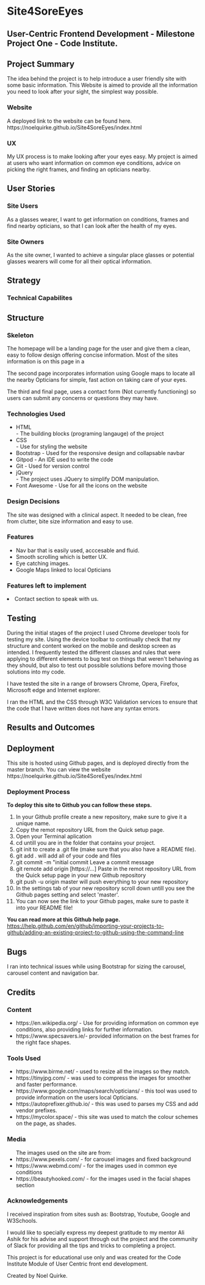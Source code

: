 <h1>Site4SoreEyes</h1>

<h2>User-Centric Frontend Development - Milestone Project One - Code Institute.</h2>

<h2>Project Summary</h2>
The idea behind the project is to help introduce a user friendly site with some basic information.
This Website is aimed to provide all the information you need to look after your sight, the simplest way possible.

<h3>Website</h3>
A deployed link to the website can be found here. <br />
https://noelquirke.github.io/Site4SoreEyes/index.html

<h3>UX</h3>
My UX process is to make looking after your eyes easy. My project is aimed at users who want information on common eye conditions, advice on picking the right frames, and finding an opticians nearby. 

<h2>User Stories</h2>
<h3>Site Users</h3>
As a glasses wearer, I want to get information on conditions, frames and find nearby opticians, so that I can look after the health of my eyes. 

<h3>Site Owners</h3>
As the site owner, I wanted to achieve a singular place glasses or potential glasses wearers will come for all their optical information. 

<h2>Strategy</h2> 
<h3>Technical Capabilites</h3>

<h2>Structure</h2>
<h3>Skeleton</h3>
<p>The homepage will be a landing page for the user and give them a clean, easy to follow design offering concise information. Most of the sites information is on this page in a </p>
<p>The second page incorporates information using Google maps to locate all the nearby Opticians for simple, fast action on taking care of your eyes.</p>
<p>The third and final page, uses a contact form (Not currently functioning) so users can submit any concerns or questions they may have.</p>
<h3>Technologies Used</h3>
<ul>
  <li>HTML</li> - The building blocks (programing langauge) of the project
  <li>CSS</li> - Use for styling the website
  <li>Bootstrap - Used for the responsive design and collapsable navbar</li>
  <li>Gitpod - An IDE used to write the code</li>
  <li>Git - Used for version control</li>
  <li>jQuery</li> - The project uses JQuery to simplify DOM manipulation.
  <li>Font Awesome - Use for all the icons on the website</li>
</ul>

<h3>Design Decisions</h3>
<p>The site was designed with a clinical aspect. It needed to be clean, free from clutter, bite size information and easy to use.</p> 
<h3>Features</h3>
<ul>
  <li>Nav bar that is easily used, acccesable and fluid.</li>
  <li>Smooth scrolling which is better UX.</li>
  <li>Eye catching images.</li>
  <li>Google Maps linked to local Opticians</li>
</ul>

<h3>Features left to implement</h3>
<li>Contact section to speak with us.</li>

<h2>Testing</h2>
<p>During the initial stages of the project I used Chrome developer tools for testing my site. Using the device toolbar to continually check that my structure and content worked on the mobile and desktop screen as intended. I frequently tested the different classes and rules that were applying to different elements to bug test on things that weren't behaving as they should, but also to test out possible solutions before moving those solutions into my code.</p>

<p>I have tested the site in a range of browsers Chrome, Opera, Firefox, Microsoft edge and Internet explorer.</p>

<p>I ran the HTML and the CSS through W3C Validation services to ensure that the code that I have written does not have any syntax errors.</p>

<h2>Results and Outcomes</h2>

<h2>Deployment</h2>
This site is hosted using Github pages, and is deployed directly from the master branch. You can view the website https://noelquirke.github.io/Site4SoreEyes/index.html

<h3>Deployment Process</h3>
<strong>To deploy this site to Github you can follow these steps.</strong>

1. In your Github profile create a new repository, make sure to give it a unique name.
2. Copy the remot repository URL from the Quick setup page.
3. Open your Terminal aplication
4. cd untill you are in the folder that contains your project.
5. git init to create a .git file (make sure that you also have a README file).
6. git add . will add all of your code and files
7. git commit -m "initial commit Leave a commit message
8. git remote add origin [https://...] Paste in the remot repository URL from the Quick setup page in your new Github repository
9. git push -u origin master will push everything to your new repository
10. In the settings tab of your new repository scroll down untill you see the Github pages setting and select 'master'.
11. You can now see the link to your Github pages, make sure to paste it into your README file!

<strong>You can read more at this Github help page.</strong> <br />
https://help.github.com/en/github/importing-your-projects-to-github/adding-an-existing-project-to-github-using-the-command-line

<h2>Bugs</h2>
<p>I ran into technical issues while using Bootstrap for sizing the carousel, carousel content and navigation bar.</p>

<h2>Credits</h2>

<h3>Content</h3>
  <ul>
  <li>https://en.wikipedia.org/ - Use for providing information on common eye conditions, also providing links for further information.</li>
  <li>https://www.specsavers.ie/- provided information on the best frames for the right face shapes.</li>
  </ul>
  
  <h3>Tools Used</h3>
  <ul>
  <li>https://www.birme.net/ - used to resize all the images so they match.</li>
  <li>https://tinyjpg.com/ - was used to compress the images for smoother and faster performance.</li>
  <li>https://www.google.com/maps/search/opticians/ - this tool was used to provide information on the users local Opticians.</li>
  <li>https://autoprefixer.github.io/ - this was used to parses my CSS and add vendor prefixes.</li>
  <li>https://mycolor.space/ - this site was used to match the colour schemes on the page, as shades.</li>
  </ul>
  
<h3>Media</h3>
<ul>
  The images used on the site are from:
  <li>https://www.pexels.com/ - for carousel images and fixed background</li>
  <li>https://www.webmd.com/ - for the images used in common eye conditions</li>
  <li>https://beautyhooked.com/ - for the images used in the facial shapes section</li>
</ul>

<h3>Acknowledgements</h3>
<p>I received inspiration from sites sush as: Bootstrap, Youtube, Google and W3Schools.</p>
<p>I would like to specially express my deepest gratitude to my mentor Ali Ashik for his advise and support through out the project and the community of Slack for providing all the tips and tricks to completing a project.</p>
<p>This project is for educational use only and was created for the Code Institute Module of User Centric front end development.</p>
<p>Created by Noel Quirke.</p>

